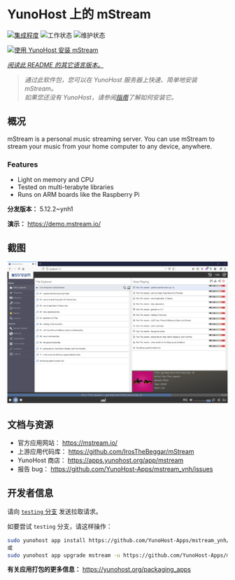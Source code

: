 <!--
注意：此 README 由 <https://github.com/YunoHost/apps/tree/master/tools/readme_generator> 自动生成
请勿手动编辑。
-->

# YunoHost 上的 mStream

[![集成程度](https://dash.yunohost.org/integration/mstream.svg)](https://dash.yunohost.org/appci/app/mstream) ![工作状态](https://ci-apps.yunohost.org/ci/badges/mstream.status.svg) ![维护状态](https://ci-apps.yunohost.org/ci/badges/mstream.maintain.svg)

[![使用 YunoHost 安装 mStream](https://install-app.yunohost.org/install-with-yunohost.svg)](https://install-app.yunohost.org/?app=mstream)

*[阅读此 README 的其它语言版本。](./ALL_README.md)*

> *通过此软件包，您可以在 YunoHost 服务器上快速、简单地安装 mStream。*  
> *如果您还没有 YunoHost，请参阅[指南](https://yunohost.org/install)了解如何安装它。*

## 概况

mStream is a personal music streaming server. You can use mStream to stream your music from your home computer to any device, anywhere.

### Features

- Light on memory and CPU
- Tested on multi-terabyte libraries
- Runs on ARM boards like the Raspberry Pi


**分发版本：** 5.12.2~ynh1

**演示：** <https://demo.mstream.io/>

## 截图

![mStream 的截图](./doc/screenshots/mstreamv5.png)

## 文档与资源

- 官方应用网站： <https://mstream.io/>
- 上游应用代码库： <https://github.com/IrosTheBeggar/mStream>
- YunoHost 商店： <https://apps.yunohost.org/app/mstream>
- 报告 bug： <https://github.com/YunoHost-Apps/mstream_ynh/issues>

## 开发者信息

请向 [`testing` 分支](https://github.com/YunoHost-Apps/mstream_ynh/tree/testing) 发送拉取请求。

如要尝试 `testing` 分支，请这样操作：

```bash
sudo yunohost app install https://github.com/YunoHost-Apps/mstream_ynh/tree/testing --debug
或
sudo yunohost app upgrade mstream -u https://github.com/YunoHost-Apps/mstream_ynh/tree/testing --debug
```

**有关应用打包的更多信息：** <https://yunohost.org/packaging_apps>

